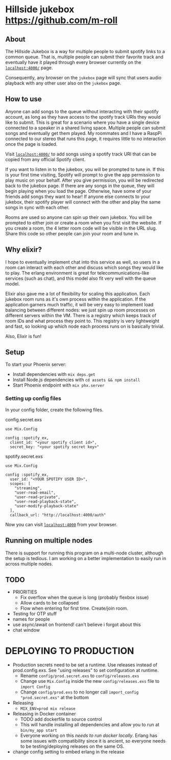 # Hillside jukebox https://github.com/m-roll

## About

The Hillside Jukebox is a way for multiple people to submit spotify links to a common queue. 
That is, multiple people can submit their favorite track and eventually have it played through
every browser currently on the [`localhost:4000/`](http://localhost:4000/) page.

Consequently, any browser on the `jukebox` page will sync that users audio playback with any other
user also on the `jukebox` page.

## How to use

Anyone can add songs to the queue without interacting with their spotify account, as long as
they have access to the spotify track URIs they would like to submit. This is great for a scenario
where you have a single device connected to a speaker in a shared living space. Multiple people
can submit songs and eventually get them played. My roommates and I have a RaspPi connected to
our stereo that runs this page, it requires little to no interaction once the page is loaded.

Visit
[`localhost:4000/`](http://localhost:4000/) to add songs using a spotify track URI that
can be copied from any official Spotify client.

If you want to listen in to the jukebox, you will be prompted to tune in. If this is your first time
visiting, Spotify will prompt to give the app permission to play music on your behalf. After you give
permission, you will be redirected back to the jukebox page. If there are any songs in the queue, they will begin playing
when you load the page. Otherwise, have some of your friends add songs they want to hear! If anyone else connects
to your jukebox, their spotify player will connect with the other and play the same songs in sync
with each other.

Rooms are used so anyone can spin up their own jukebox. You will be prompted to either join or create a room when you first visit the website. If you create a room, the 4 letter room code will be visible in the URL slug. Share this code so other people can join your room and tune in.


## Why elixir?

I hope to eventually implement chat into this service as well, so users in a room can interact with each other and discuss which songs they would like to play. The erlang environment is great for telecommunications-like services (such as chat), and this model also fit very well with the queue model.

Elixir also gave me a lot of flexibility for scaling this application. Each jukebox room runs as it's own process within the application. If the application garners much traffic, it will be very easy to implement load balancing between different nodes: we just spin up room processes on different servers within the VM. There is a registry which keeps track of room IDs and what process they point to. This registry is very lightweight and fast, so looking up which node each process runs on is basically trivial.

Also, Elixir is fun!

## Setup
To start your Phoenix server:

  * Install dependencies with `mix deps.get`
  * Install Node.js dependencies with `cd assets && npm install`
  * Start Phoenix endpoint with `mix phx.server`
  
### Setting up config files

In your config folder, create the following files.

config.secret.exs
```
use Mix.Config

config :spotify_ex,
  client_id: "<your spotify client id>",
  secret_key: "<your spotify secret key>"

```

spotify.secret.exs
```
use Mix.Config

config :spotify_ex,
  user_id: "<YOUR SPOTIFY USER ID>",
  scopes: [
    "streaming",
    "user-read-email",
    "user-read-private",
    "user-read-playback-state",
    "user-modify-playback-state"
  ],
  callback_url: "http://localhost:4000/auth"
  ```

Now you can visit [`localhost:4000`](http://localhost:4000) from your browser.

## Running on multiple nodes

There is support for running this program on a multi-node cluster, although the setup is tedious.
I am working on a better implementation to easily run in across multiple nodes.

## TODO

* PRIORITIES
  * Fix overflow when the queue is long (probably flexbox issue)
  * Allow cards to be collapsed
  * Flow when entering for first time. Create/join room.
* Testing for OTP stuff
* names for people
* use async/await on frontend! can't believe i forgot about this
* chat window

# DEPLOYING TO PRODUCTION

 * Production secrets need to be set a runtime. Use releases instead of prod.config.exs. See "using releases" to set configuration at runtime.
   * Rename `config/prod.secret.exs` to `config/releases.exs`
   * Change use `Mix.Config` inside the new `config/releases.exs` file to `import Config`
   * Change `config/prod.exs` to no longer call `import_config "prod.secret.exs"` at the bottom
 * Releasing
   * `MIX_ENV=prod mix release`
 * Releasing in Docker container
   * TODO add dockerfile to source control
   * This will handle installing all dependencies and allow you to run at `bin/my_app start`
   * Everyone working on this _needs to run docker locally_. Erlang has some issues with compatibility since it is ancient, so everyone needs to be testing/deploying releases on the same OS.
 * change config setting to embed erlang in the release
